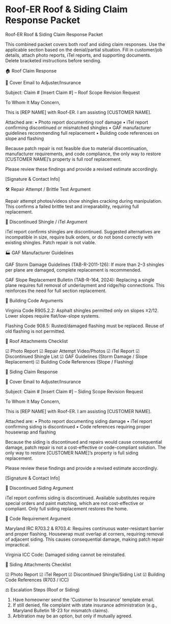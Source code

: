 # Roof-ER Roof & Siding Claim Response Packet

Roof-ER Roof & Siding Claim Response Packet

This combined packet covers both roof and siding claim responses. Use the applicable section based on the denial/partial situation. Fill in customer/job details, attach photo reports, iTel reports, and supporting documents. Delete bracketed instructions before sending.

🏠 Roof Claim Response

📧 Cover Email to Adjuster/Insurance

Subject: Claim # [Insert Claim #] – Roof Scope Revision Request

To Whom It May Concern,

This is [REP NAME] with Roof-ER. I am assisting [CUSTOMER NAME].

Attached are:
• Photo report documenting roof damage
• iTel report confirming discontinued or mismatched shingles
• GAF manufacturer guidelines recommending full replacement
• Building code references on slope and flashing

Because patch repair is not feasible due to material discontinuation, manufacturer requirements, and code compliance, the only way to restore [CUSTOMER NAME]’s property is full roof replacement.

Please review these findings and provide a revised estimate accordingly.

[Signature & Contact Info]

🛠 Repair Attempt / Brittle Test Argument

Repair attempt photos/videos show shingles cracking during manipulation. This confirms a failed brittle test and irreparability, requiring full replacement.

📑 Discontinued Shingle / iTel Argument

iTel report confirms shingles are discontinued. Suggested alternatives are incompatible in size, require bulk orders, or do not bond correctly with existing shingles. Patch repair is not viable.

🏭 GAF Manufacturer Guidelines

GAF Storm Damage Guidelines (TAB-R-2011-126): If more than 2–3 shingles per plane are damaged, complete replacement is recommended.

GAF Slope Replacement Bulletin (TAB-R-164, 2024): Replacing a single plane requires full removal of underlayment and ridge/hip connections. This reinforces the need for full section replacement.

📏 Building Code Arguments

Virginia Code R905.2.2: Asphalt shingles permitted only on slopes ≥2/12. Lower slopes require flat/low-slope systems.

Flashing Code 908.5: Rusted/damaged flashing must be replaced. Reuse of old flashing is not permitted.

📎 Roof Attachments Checklist

☑ Photo Report
☑ Repair Attempt Video/Photos
☑ iTel Report
☑ Discontinued Shingle List
☑ GAF Guidelines (Storm Damage / Slope Replacement)
☑ Building Code References (Slope / Flashing)

🏡 Siding Claim Response

📧 Cover Email to Adjuster/Insurance

Subject: Claim # [Insert Claim #] – Siding Scope Revision Request

To Whom It May Concern,

This is [REP NAME] with Roof-ER. I am assisting [CUSTOMER NAME].

Attached are:
• Photo report documenting siding damage
• iTel report confirming siding is discontinued
• Code references requiring proper housewrap and flashing

Because the siding is discontinued and repairs would cause consequential damage, patch repair is not a cost-effective or code-compliant solution. The only way to restore [CUSTOMER NAME]’s property is full siding replacement.

Please review these findings and provide a revised estimate accordingly.

[Signature & Contact Info]

📑 Discontinued Siding Argument

iTel report confirms siding is discontinued. Available substitutes require special orders and paint matching, which are not cost-effective or compliant. Only full siding replacement restores the home.

📏 Code Requirement Argument

Maryland IRC R703.2 & R703.4: Requires continuous water-resistant barrier and proper flashing. Housewrap must overlap at corners, requiring removal of adjacent siding. This causes consequential damage, making patch repair impractical.

Virginia ICC Code: Damaged siding cannot be reinstalled.

📎 Siding Attachments Checklist

☑ Photo Report
☑ iTel Report
☑ Discontinued Shingle/Siding List
☑ Building Code References (R703 / ICC)

⚖ Escalation Steps (Roof or Siding)

1. Have homeowner send the 'Customer to Insurance' template email.
2. If still denied, file complaint with state insurance administration (e.g., Maryland Bulletin 18-23 for mismatch claims).
3. Arbitration may be an option, but only if mutually agreed.